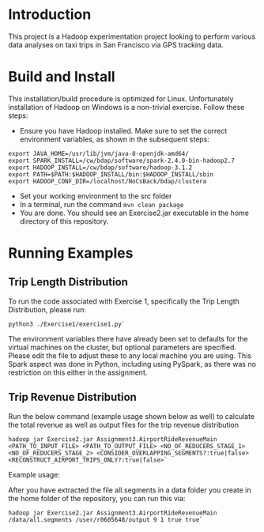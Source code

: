 
# Introduction

This project is a Hadoop experimentation project looking to perform various data analyses on taxi trips in San Francisco via GPS tracking data. 

# Build and Install

This installation/build procedure is optimized for Linux. Unfortunately installation of Hadoop on Windows is a non-trivial exercise. Follow these steps:

* Ensure you have Hadoop installed. Make sure to set the correct environment variables, as shown in the subsequent steps:
```shell
export JAVA_HOME=/usr/lib/jvm/java-8-openjdk-amd64/
export SPARK_INSTALL=/cw/bdap/software/spark-2.4.0-bin-hadoop2.7
export HADOOP_INSTALL=/cw/bdap/software/hadoop-3.1.2
export PATH=$PATH:$HADOOP_INSTALL/bin:$HADOOP_INSTALL/sbin
export HADOOP_CONF_DIR=/localhost/NoCsBack/bdap/clustera
```

* Set your working environment to the src folder
* In a terminal, run the command `mvn clean package`
* You are done. You should see an Exercise2.jar executable in the home directory of this repository.

# Running Examples

## Trip Length Distribution

To run the code associated with Exercise 1, specifically the Trip Length Distribution, please run: 

```shell
python3 ./Exercise1/exercise1.py`
```

The environment variables there have already been set to defaults for the virtual machines on the cluster, but optional parameters are specified. Please edit the file to adjust these to any local machine you are using.
This Spark aspect was done in Python, including using PySpark, as there was no restriction on this either in the assignment.


## Trip Revenue Distribution

Run the below command (example usage shown below as well) to calculate the total revenue as well as output files for the trip revenue distribution

```shell
hadoop jar Exercise2.jar Assignment3.AirportRideRevenueMain <PATH_TO_INPUT_FILE> <PATH_TO_OUTPUT_FILE> <NO_OF_REDUCERS_STAGE_1> <NO_OF_REDUCERS_STAGE_2> <CONSIDER_OVERLAPPING_SEGMENTS?:true|false> <RECONSTRUCT_AIRPORT_TRIPS_ONLY?:true|false>`
```

Example usage:

After you have extracted the file all.segments in a data folder you create in the home folder of the repository, you can run this via:

```shell
hadoop jar Exercise2.jar Assignment3.AirportRideRevenueMain /data/all.segments /user/r0605648/output 9 1 true true`
```
